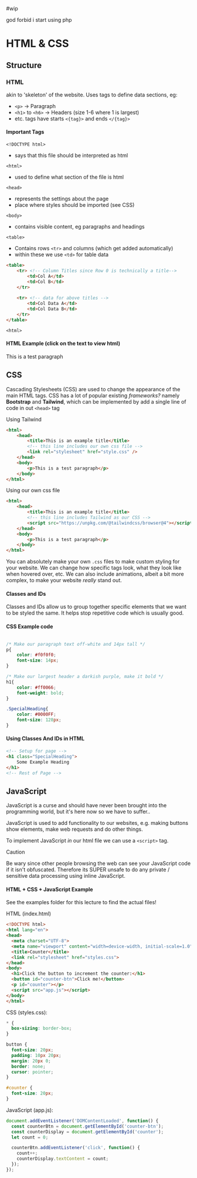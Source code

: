 #wip

god forbid i start using php

# HTML & CSS

## Structure

### HTML
akin to 'skeleton' of the website.
Uses tags to define data sections, eg:
- `<p>` $\to$ Paragraph
- `<h1>` to `<h6>` $\to$ Headers (size 1-6 where 1 is largest)
- etc.
tags have starts `<{tag}>` and ends `</{tag}>`

#### Important Tags

`<!DOCTYPE html>`
- says that this file should be interpreted as html

`<html>`
- used to define what section of the file is html

`<head>`
- represents the settings about the page
- place where styles should be imported (see CSS)

`<body>`
- contains visible content, eg paragraphs and headings

`<table>`
- Contains rows `<tr>` and columns (which get added automatically)
- within these we use `<td>` for table data
```html
<table>
	<tr> <!-- Column Titles since Row 0 is technically a title-->
		<td>Col A</td>
		<td>Col B</td>
	</tr>
	
	<tr> <!-- data for above titles -->
		<td>Col Data A</td>
		<td>Col Data B</td>
	</tr>
</table>
```

`<html>`

#### HTML Example (click on the text to view html)

<html>
	<head>
		<title>This is an example title</title>
		 <!-- Titles do not show in Obsidian btw -->
	</head>
	<body>
		<p>This is a test paragraph</p>
	</body>
</html>

## CSS

Cascading Stylesheets (CSS) are used to change the appearance of the main HTML tags. CSS has a lot of popular existing *frameworks?* namely **Bootstrap** and **Tailwind**, which can be implemented by add a single line of code in out `<head>` tag

Using Tailwind

```html
<html>
	<head>
		<title>This is an example title</title>
		<!-- this line includes our own css file -->
		<link rel="stylesheet" href="style.css" />
	</head>
	<body>
		<p>This is a test paragraph</p>
	</body>
</html>
```

Using our own css file

```html
<html>
	<head>
		<title>This is an example title</title>
		<!-- this line includes Tailwind as our CSS -->
		<script src="https://unpkg.com/@tailwindcss/browser@4"></script>
	</head>
	<body>
		<p>This is a test paragraph</p>
	</body>
</html>

```

You can absolutely make your own `.css` files to make custom styling for your website. We can change how specific tags look, what they look like when hovered over, etc. We can also include animations, albeit a bit more complex, to make your website *really* stand out.

#### Classes and IDs

Classes and IDs allow us to group together specific elements that we want to be styled the same. It helps stop repetitive code which is usually good.
#### CSS Example code

```css

/* Make our paragraph text off-white and 14px tall */
p{
	color: #f0f0f0;
	font-size: 14px;
}

/* Make our largest header a darkish purple, make it bold */
h1{
	color: #ff0066;
	font-weight: bold;
}

.SpecialHeading{
	color: #0000FF;
	font-size: 128px;
}

```

#### Using Classes And IDs in HTML

```html
<!-- Setup for page -->
<h1 class="SpecialHeading">
	Some Example Heading
</h1>
<!-- Rest of Page -->
```
## JavaScript

JavaScript is a curse and should have never been brought into the programming world, but it's here now so we have to suffer..

JavaScript is used to add functionality to our websites, e.g. making buttons show elements, make web requests and do other things.

To implement JavaScript *in* our html file we can use a `<script>` tag.

> [!CAUTION]
> Be wary since other people browsing the web can see your JavaScript code if it isn't obfuscated. Therefore its SUPER unsafe to do any private / sensitive data processing using inline JavaScript.

#### HTML + CSS + JavaScript Example

See the examples folder for this lecture to find the actual files!

HTML (index.html)
```html
<!DOCTYPE html>
<html lang="en">
<head>
  <meta charset="UTF-8">
  <meta name="viewport" content="width=device-width, initial-scale=1.0">
  <title>Counter</title>
  <link rel="stylesheet" href="styles.css">
</head>
<body>
  <h1>Click the button to increment the counter:</h1>
  <button id="counter-btn">Click me!</button>
  <p id="counter"></p>
  <script src="app.js"></script>
</body>
</html>
```

CSS (styles.css):
```css
* {
  box-sizing: border-box;
}

button {
  font-size: 20px;
  padding: 10px 20px;
  margin: 20px 0;
  border: none;
  cursor: pointer;
}

#counter {
  font-size: 20px;
}
```

JavaScript (app.js):
```js
document.addEventListener('DOMContentLoaded', function() {
  const counterBtn = document.getElementById('counter-btn');
  const counterDisplay = document.getElementById('counter');
  let count = 0;

  counterBtn.addEventListener('click', function() {
    count++;
    counterDisplay.textContent = count;
  });
});
```